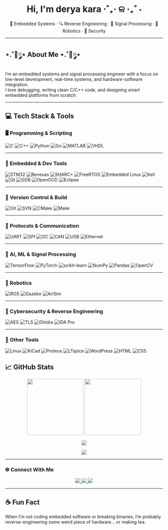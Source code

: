<h1 align="center">Hi, I'm derya kara ⋅˚₊‧ ଳ ‧₊˚ ⋅ </h1>
<p align="center">🔧 Embedded Systems · 🔍 Reverse Engineering · 🧠 Signal Processing · 🤖 Robotics · 🔐 Security</p>

---

## ⋆.˚🦋༘⋆ About Me ⋆.˚🦋༘⋆

I’m an embedded systems and signal processing engineer with a focus on low-level development, real-time systems, and hardware-software integration.  
I love debugging, writing clean C/C++ code, and designing smart embedded platforms from scratch.

---

## 💻 Tech Stack & Tools

### 🖥️ Programming & Scripting  
![C](https://img.shields.io/badge/C-00599C?style=flat&logo=c&logoColor=white)
![C++](https://img.shields.io/badge/C++-00599C?style=flat&logo=c%2B%2B&logoColor=white)
![Python](https://img.shields.io/badge/Python-3776AB?style=flat&logo=python&logoColor=white)
![Go](https://img.shields.io/badge/Go-00ADD8?style=flat&logo=go&logoColor=white)
![MATLAB](https://img.shields.io/badge/MATLAB-orange?style=flat&logo=mathworks&logoColor=white)
![VHDL](https://img.shields.io/badge/VHDL-800000?style=flat&logoColor=white)

---

### 🔧 Embedded & Dev Tools  
![STM32](https://img.shields.io/badge/STM32-03234B?style=flat&logo=stmicroelectronics&logoColor=white)
![Renesas](https://img.shields.io/badge/Renesas-005AAF?style=flat)
![SHARC+](https://img.shields.io/badge/SHARC+-black?style=flat&logo=analogdevices&logoColor=white)
![FreeRTOS](https://img.shields.io/badge/FreeRTOS-006400?style=flat)
![Embedded Linux](https://img.shields.io/badge/Embedded%20Linux-FCC624?style=flat&logo=linux&logoColor=black)
![Keil](https://img.shields.io/badge/Keil-uVision-blue)
![Qt](https://img.shields.io/badge/Qt-41CD52?style=flat&logo=qt&logoColor=white)
![GDB](https://img.shields.io/badge/GDB-darkred?style=flat)
![OpenOCD](https://img.shields.io/badge/OpenOCD-802BB1?style=flat)
![Eclipse](https://img.shields.io/badge/Eclipse-2C2255?style=flat&logo=eclipse&logoColor=white)

---

### 🔄 Version Control & Build  
![Git](https://img.shields.io/badge/Git-F05032?style=flat&logo=git&logoColor=white)
![SVN](https://img.shields.io/badge/SVN-809CC9?style=flat)
![CMake](https://img.shields.io/badge/CMake-064F8C?style=flat&logo=cmake)
![Make](https://img.shields.io/badge/Makefile-000000?style=flat)

---

### 📡 Protocols & Communication  
![UART](https://img.shields.io/badge/UART-blue)
![SPI](https://img.shields.io/badge/SPI-green)
![I2C](https://img.shields.io/badge/I2C-darkgreen)
![CAN](https://img.shields.io/badge/CANBUS-orange)
![USB](https://img.shields.io/badge/USB-333333?style=flat&logo=usb&logoColor=white)
![Ethernet](https://img.shields.io/badge/Ethernet-0078D7?style=flat)

---

### 🧠 AI, ML & Signal Processing  
![TensorFlow](https://img.shields.io/badge/TensorFlow-FF6F00?style=flat&logo=tensorflow&logoColor=white)
![PyTorch](https://img.shields.io/badge/PyTorch-EE4C2C?style=flat&logo=pytorch&logoColor=white)
![scikit-learn](https://img.shields.io/badge/Scikit--Learn-F7931E?style=flat&logo=scikit-learn&logoColor=white)
![NumPy](https://img.shields.io/badge/NumPy-013243?style=flat&logo=numpy)
![Pandas](https://img.shields.io/badge/Pandas-150458?style=flat&logo=pandas)
![OpenCV](https://img.shields.io/badge/OpenCV-5C3EE8?style=flat&logo=opencv&logoColor=white)

---

### 🤖 Robotics  
![ROS](https://img.shields.io/badge/ROS-22314E?style=flat)
![Gazebo](https://img.shields.io/badge/Gazebo-6C3483?style=flat)
![AirSim](https://img.shields.io/badge/AirSim-4169E1?style=flat)

---

### 🔐 Cybersecurity & Reverse Engineering  
![AES](https://img.shields.io/badge/AES-8B0000?style=flat)
![TLS](https://img.shields.io/badge/TLS-00457C?style=flat)
![Ghidra](https://img.shields.io/badge/Ghidra-red?style=flat)
![IDA Pro](https://img.shields.io/badge/IDA%20Pro-darkred?style=flat)

---

### 🧰 Other Tools  
![Linux](https://img.shields.io/badge/Linux-FCC624?style=flat&logo=linux&logoColor=black)
![KiCad](https://img.shields.io/badge/KiCad-314CB6?style=flat)
![Proteus](https://img.shields.io/badge/Proteus-228B22?style=flat)
![LTspice](https://img.shields.io/badge/LTspice-4B0082?style=flat)
![WordPress](https://img.shields.io/badge/WordPress-21759B?style=flat&logo=wordpress)
![HTML](https://img.shields.io/badge/HTML-E34F26?style=flat&logo=html5&logoColor=white)
![CSS](https://img.shields.io/badge/CSS-1572B6?style=flat&logo=css3&logoColor=white)


## 📈 GitHub Stats

<p align="center">
  <img src="https://github-readme-stats.vercel.app/api?username=ubeydullahsu&show_icons=true&count_private=true&hide_border=true" height="180"/>
  <img src="https://github-readme-stats.vercel.app/api/top-langs/?username=ubeydullahsu&layout=compact&hide_border=true" height="180"/>
</p>

<p align="center">
  <img src="https://github-readme-streak-stats.herokuapp.com/?user=ubeydullahsu&hide_border=true" />
</p>

<p align="center">
  <img src="https://github-profile-summary-cards.vercel.app/api/cards/profile-details?username=ubeydullahsu" />
</p>

---

### 🌐 Connect With Me

<p align="center">
  <a href="https://www.linkedin.com/in/ddkara/" target="_blank">
    <img src="https://img.shields.io/badge/LinkedIn-ddkara-blue?style=for-the-badge&logo=linkedin" />
  </a>
  <a href="mailto:justddkara@gmail.com" target="_blank">
    <img src="https://img.shields.io/badge/Email-justddkara@gmail.com-red?style=for-the-badge&logo=gmail" />
  </a>
  <a href="https://www.upwork.com/freelancers/~01dda827666922a3eb?mp_source=share" target="_blank">
    <img src="https://img.shields.io/badge/Upwork-View%20My%20Profile-success?style=for-the-badge&logo=upwork" />
  </a>
</p>

---

## ☕ Fun Fact  
When I’m not coding embedded software or breaking binaries, I’m probably reverse-engineering some weird piece of hardware... or making tea.
